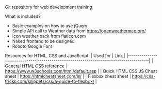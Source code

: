 Git repository for web development training

What is included?
- Basic examples on how to use jQuery
- Simple API call to Weather data from https://openweathermap.org/
- Icon weather pack from flaticon.com
- Naked frontend to be designed
- Roboto Google Font


Resources for HTML, CSS and JavaScript:
| Used for                      | Link                                                    |
|-------------------------------|---------------------------------------------------------|
| General HTML CSS reference    | https://www.w3schools.com/html/default.asp              |
| Quick HTML CSS JS Cheat sheet | https://htmlcheatsheet.com/js/                          |
| Flexbox cheat sheet           | https://css-tricks.com/snippets/css/a-guide-to-flexbox/ |
